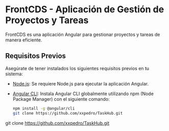 # FrontCDS - Aplicación de Gestión de Proyectos y Tareas

FrontCDS es una aplicación Angular para gestionar proyectos y tareas de manera eficiente.

## Requisitos Previos

Asegúrate de tener instalados los siguientes requisitos previos en tu sistema:

- [Node.js](https://nodejs.org/): Se requiere Node.js para ejecutar la aplicación Angular.
- [Angular CLI](https://cli.angular.io/): Instala Angular CLI globalmente utilizando npm (Node Package Manager) con el siguiente comando:

   ```bash
   npm install -g @angular/cli
   git clone https://github.com/xxpedro/TaskHub.git

 git clone https://github.com/xxpedro/TaskHub.git


 

